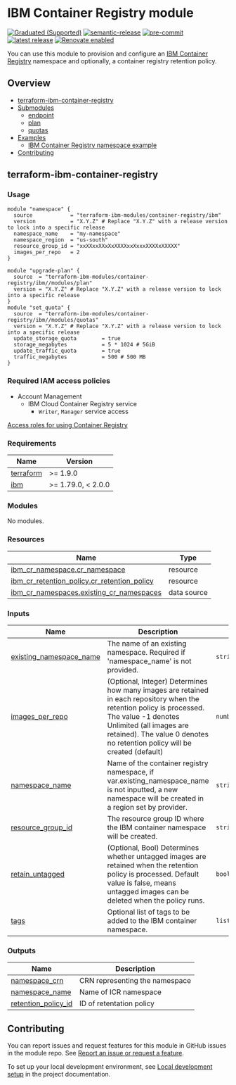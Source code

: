 # IBM Container Registry module

[![Graduated (Supported)](https://img.shields.io/badge/Status-Graduated%20(Supported)-brightgreen)](https://terraform-ibm-modules.github.io/documentation/#/badge-status)
[![semantic-release](https://img.shields.io/badge/%20%20%F0%9F%93%A6%F0%9F%9A%80-semantic--release-e10079.svg)](https://github.com/semantic-release/semantic-release)
[![pre-commit](https://img.shields.io/badge/pre--commit-enabled-brightgreen?logo=pre-commit&logoColor=white)](https://github.com/pre-commit/pre-commit)
[![latest release](https://img.shields.io/github/v/release/terraform-ibm-modules/terraform-ibm-container-registry?logo=GitHub&sort=semver)](https://github.com/terraform-ibm-modules/terraform-ibm-container-registry/releases/latest)
[![Renovate enabled](https://img.shields.io/badge/renovate-enabled-brightgreen.svg)](https://renovatebot.com/)

You can use this module to provision and configure an [IBM Container Registry](https://cloud.ibm.com/docs/Registry?topic=Registry-getting-started) namespace and optionally, a container registry retention policy.


<!-- Below content is automatically populated via pre-commit hook -->
<!-- BEGIN OVERVIEW HOOK -->
## Overview
* [terraform-ibm-container-registry](#terraform-ibm-container-registry)
* [Submodules](./modules)
    * [endpoint](./modules/endpoint)
    * [plan](./modules/plan)
    * [quotas](./modules/quotas)
* [Examples](./examples)
    * [IBM Container Registry namespace example](./examples/complete)
* [Contributing](#contributing)
<!-- END OVERVIEW HOOK -->

## terraform-ibm-container-registry

### Usage

```hcl
module "namespace" {
  source            = "terraform-ibm-modules/container-registry/ibm"
  version           = "X.Y.Z" # Replace "X.Y.Z" with a release version to lock into a specific release
  namespace_name    = "my-namespace"
  namespace_region  = "us-south"
  resource_group_id = "xxXXxxXXxXxXXXXxxXxxxXXXXxXXXXX"
  images_per_repo   = 2
}

module "upgrade-plan" {
  source  = "terraform-ibm-modules/container-registry/ibm//modules/plan"
  version = "X.Y.Z" # Replace "X.Y.Z" with a release version to lock into a specific release
}
module "set_quota" {
  source  = "terraform-ibm-modules/container-registry/ibm//modules/quotas"
  version = "X.Y.Z" # Replace "X.Y.Z" with a release version to lock into a specific release
  update_storage_quota        = true
  storage_megabytes           = 5 * 1024 # 5GiB
  update_traffic_quota        = true
  traffic_megabytes           = 500 # 500 MB
}
```

### Required IAM access policies

- Account Management
    - IBM Cloud Container Registry service
        - `Writer`, `Manager` service access

[Access roles for using Container Registry](https://cloud.ibm.com/docs/Registry?topic=Registry-iam&interface=ui#access_roles_using)

<!-- Below content is automatically populated via pre-commit hook -->
<!-- BEGINNING OF PRE-COMMIT-TERRAFORM DOCS HOOK -->
### Requirements

| Name | Version |
|------|---------|
| <a name="requirement_terraform"></a> [terraform](#requirement\_terraform) | >= 1.9.0 |
| <a name="requirement_ibm"></a> [ibm](#requirement\_ibm) | >= 1.79.0, < 2.0.0 |

### Modules

No modules.

### Resources

| Name | Type |
|------|------|
| [ibm_cr_namespace.cr_namespace](https://registry.terraform.io/providers/IBM-Cloud/ibm/latest/docs/resources/cr_namespace) | resource |
| [ibm_cr_retention_policy.cr_retention_policy](https://registry.terraform.io/providers/IBM-Cloud/ibm/latest/docs/resources/cr_retention_policy) | resource |
| [ibm_cr_namespaces.existing_cr_namespaces](https://registry.terraform.io/providers/IBM-Cloud/ibm/latest/docs/data-sources/cr_namespaces) | data source |

### Inputs

| Name | Description | Type | Default | Required |
|------|-------------|------|---------|:--------:|
| <a name="input_existing_namespace_name"></a> [existing\_namespace\_name](#input\_existing\_namespace\_name) | The name of an existing namespace. Required if 'namespace\_name' is not provided. | `string` | `null` | no |
| <a name="input_images_per_repo"></a> [images\_per\_repo](#input\_images\_per\_repo) | (Optional, Integer) Determines how many images are retained in each repository when the retention policy is processed. The value -1 denotes Unlimited (all images are retained). The value 0 denotes no retention policy will be created (default) | `number` | `0` | no |
| <a name="input_namespace_name"></a> [namespace\_name](#input\_namespace\_name) | Name of the container registry namespace, if var.existing\_namespace\_name is not inputted, a new namespace will be created in a region set by provider. | `string` | n/a | yes |
| <a name="input_resource_group_id"></a> [resource\_group\_id](#input\_resource\_group\_id) | The resource group ID where the IBM container namespace will be created. | `string` | n/a | yes |
| <a name="input_retain_untagged"></a> [retain\_untagged](#input\_retain\_untagged) | (Optional, Bool) Determines whether untagged images are retained when the retention policy is processed. Default value is false, means untagged images can be deleted when the policy runs. | `bool` | `false` | no |
| <a name="input_tags"></a> [tags](#input\_tags) | Optional list of tags to be added to the IBM container namespace. | `list(string)` | `[]` | no |

### Outputs

| Name | Description |
|------|-------------|
| <a name="output_namespace_crn"></a> [namespace\_crn](#output\_namespace\_crn) | CRN representing the namespace |
| <a name="output_namespace_name"></a> [namespace\_name](#output\_namespace\_name) | Name of ICR namespace |
| <a name="output_retention_policy_id"></a> [retention\_policy\_id](#output\_retention\_policy\_id) | ID of retentation policy |
<!-- END OF PRE-COMMIT-TERRAFORM DOCS HOOK -->

<!-- Leave this section as is so that your module has a link to local development environment set up steps for contributors to follow -->
## Contributing

You can report issues and request features for this module in GitHub issues in the module repo. See [Report an issue or request a feature](https://github.com/terraform-ibm-modules/.github/blob/main/.github/SUPPORT.md).

To set up your local development environment, see [Local development setup](https://terraform-ibm-modules.github.io/documentation/#/local-dev-setup) in the project documentation.
